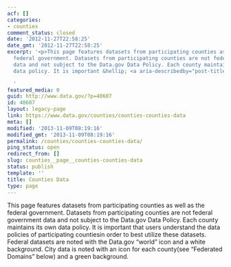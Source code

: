 ```yaml
---
acf: []
categories:
- counties
comment_status: closed
date: '2012-11-27T22:58:25'
date_gmt: '2012-11-27T22:58:25'
excerpt: '<p>This page features datasets from participating counties as well as the
  federal government. Datasets from participating counties are not federal government
  data and not subject to the Data.gov Data Policy. Each county maintains its own
  data policy. It is important &hellip; <a aria-describedby="post-title-40607" href="https://www.data.gov/counties/counties-counties-data">Continued</a></p>

  '
featured_media: 0
guid: http://www.data.gov/?p=40607
id: 40607
layout: legacy-page
link: https://www.data.gov/counties/counties-counties-data
meta: []
modified: '2013-11-09T08:19:16'
modified_gmt: '2013-11-09T08:19:16'
permalink: /counties/counties-counties-data/
ping_status: open
redirect_from: []
slug: counties__page__counties-counties-data
status: publish
template: ''
title: Counties Data
type: page
---
```

This page features datasets from participating counties as well as the federal government. Datasets from participating counties are not federal government data and not subject to the Data.gov Data Policy. Each county maintains its own data policy. It is important that users understand the data policies of participating countiesin order to best utilize these datasets. Federal datasets are noted with the Data.gov “world” icon and a white background. City data is noted with an icon for each county(see “Federated Domains” below) and a green background.



